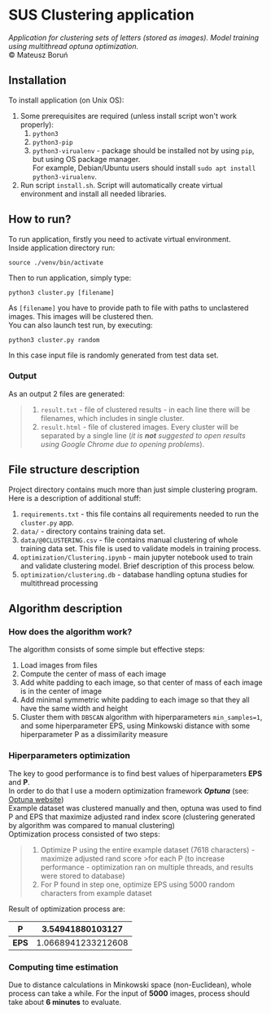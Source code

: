 # SUS Clustering application

_Application for clustering sets of letters (stored as images). Model training using multithread optuna optimization._
<br /> © Mateusz Boruń

## Installation

To install application (on Unix OS):

1. Some prerequisites are required (unless install script won't work properly):
    1. `python3`
    2. `python3-pip`
    3. `python3-virualenv` - package should be installed not by using `pip`, but using OS package manager. <br />
   For example, Debian/Ubuntu users should install `sudo apt install python3-virualenv`.
2. Run script `install.sh`. Script will automatically create virtual environment and install all needed libraries.

## How to run?

To run application, firstly you need to activate virtual environment.
<br />
Inside application directory run:

```
source ./venv/bin/activate
```

Then to run application, simply type:

```
python3 cluster.py [filename]
```

As  `[filename]` you have to provide path to file with paths to unclastered images. This images will be clustered then.
<br />
You can also launch test run, by executing:

```
python3 cluster.py random
```

In this case input file is randomly generated from test data set.

### Output

As an output 2 files are generated:
> 1. `result.txt` - file of clustered results - in each line there will be filenames, which includes in single cluster.
>2. `result.html` - file of clustered images. Every cluster will be separated by a single line (_it is __not__ suggested
    to open results using Google Chrome due to opening problems_).

## File structure description

Project directory contains much more than just simple clustering program. Here is a description of additional stuff:

1. `requirements.txt` - this file contains all requirements needed to run the `cluster.py` app.
2. `data/` - directory contains training data set.
3. `data/@0CLUSTERING.csv` - file contains manual clustering of whole training data set. This file is used to validate
   models in training process.
4. `optimization/Clustering.ipynb` - main jupyter notebook used to train and validate clustering model. Brief
   description of this process below.
5. `optimization/clustering.db` - database handling optuna studies for multithread processing

## Algorithm description

### How does the algorithm work?

The algorithm consists of some simple but effective steps:

1. Load images from files
2. Compute the center of mass of each image
3. Add white padding to each image, so that center of mass of each image is in the center of image
4. Add minimal symmetric white padding to each image so that they all have the same width and height
5. Cluster them with `DBSCAN` algorithm with hiperparameters `min_samples=1`, and some hiperparameter
   EPS, using Minkowski distance with some hiperparameter P as a dissimilarity measure

### Hiperparameters optimization

The key to good performance is to find best values of hiperparameters __EPS__ and __P__.<br />
In order to do that I use a modern optimization framework ___Optuna___ (see: [Optuna website](optuna.org))<br />
Example dataset was clustered manually and then, optuna was used to find P and EPS that maximize
adjusted rand index score (clustering generated by algorithm was compared to manual clustering)<br />
Optimization process consisted of two steps:
> 1. Optimize P using the entire example dataset (7618 characters) - maximize adjusted rand score
     >for each P (to increase performance - optimization ran on multiple threads, and results were stored to database)
>2. For P found in step one, optimize EPS using 5000 random characters from example dataset

Result of optimization process are:

| __P__    | 3.54941880103127   |
|----------|--------------------|
| __EPS__  | 1.0668941233212608 |

### Computing time estimation

Due to distance calculations in Minkowski space (non-Euclidean), whole process can take a while.
For the input of __5000__ images,
process should take about __6 minutes__ to evaluate.


